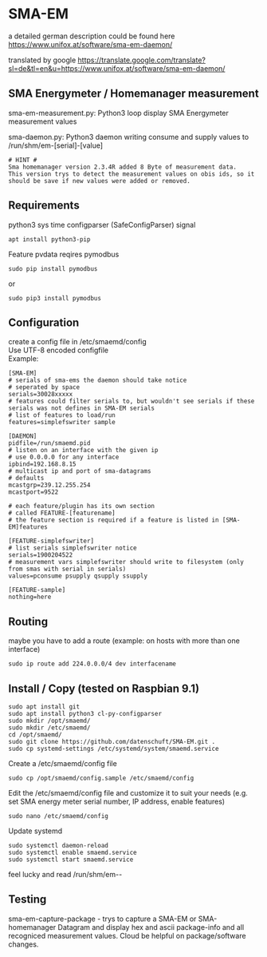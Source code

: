 # SMA-EM

a detailed german description could be found here
https://www.unifox.at/software/sma-em-daemon/

translated by google 
https://translate.google.com/translate?sl=de&tl=en&u=https://www.unifox.at/software/sma-em-daemon/


## SMA Energymeter / Homemanager measurement
sma-em-measurement.py: Python3 loop display SMA Energymeter measurement values

sma-daemon.py: Python3 daemon writing consume and supply values to /run/shm/em-[serial]-[value]

```
# HINT #
Sma homemanager version 2.3.4R added 8 Byte of measurement data.
This version trys to detect the measurement values on obis ids, so it should be save if new values were added or removed.
```

## Requirements
python3
sys
time
configparser (SafeConfigParser)
signal

```
apt install python3-pip
```
Feature pvdata reqires pymodbus
```
sudo pip install pymodbus
```
or
```
sudo pip3 install pymodbus
```

## Configuration
create a config file in /etc/smaemd/config<br>
Use UTF-8 encoded configfile<br>
Example:
```
[SMA-EM]
# serials of sma-ems the daemon should take notice
# seperated by space
serials=30028xxxxx
# features could filter serials to, but wouldn't see serials if these serials was not defines in SMA-EM serials
# list of features to load/run
features=simplefswriter sample

[DAEMON]
pidfile=/run/smaemd.pid
# listen on an interface with the given ip
# use 0.0.0.0 for any interface
ipbind=192.168.8.15
# multicast ip and port of sma-datagrams
# defaults
mcastgrp=239.12.255.254
mcastport=9522

# each feature/plugin has its own section
# called FEATURE-[featurename]
# the feature section is required if a feature is listed in [SMA-EM]features

[FEATURE-simplefswriter]
# list serials simplefswriter notice
serials=1900204522
# measurement vars simplefswriter should write to filesystem (only from smas with serial in serials)
values=pconsume psupply qsupply ssupply

[FEATURE-sample]
nothing=here

```

## Routing
maybe you have to add a route (example: on hosts with more than one interface) <br>
```
sudo ip route add 224.0.0.0/4 dev interfacename
```

## Install / Copy (tested on Raspbian 9.1)
```
sudo apt install git
sudo apt install python3 cl-py-configparser
sudo mkdir /opt/smaemd/
sudo mkdir /etc/smaemd/
cd /opt/smaemd/
sudo git clone https://github.com/datenschuft/SMA-EM.git .
sudo cp systemd-settings /etc/systemd/system/smaemd.service
```

Create a /etc/smaemd/config file
```
sudo cp /opt/smaemd/config.sample /etc/smaemd/config
```
Edit the /etc/smaemd/config file and customize it to suit your needs (e.g. set SMA energy meter serial number, IP address, enable features)
```
sudo nano /etc/smaemd/config
```

Update systemd
```
sudo systemctl daemon-reload
sudo systemctl enable smaemd.service
sudo systemctl start smaemd.service
```
feel lucky and read /run/shm/em-<serial>-<value>



## Testing
sma-em-capture-package - trys to capture a SMA-EM or SMA-homemanager Datagram and display hex and ascii package-info and all recogniced measurement values.
Cloud be helpful on package/software changes.
